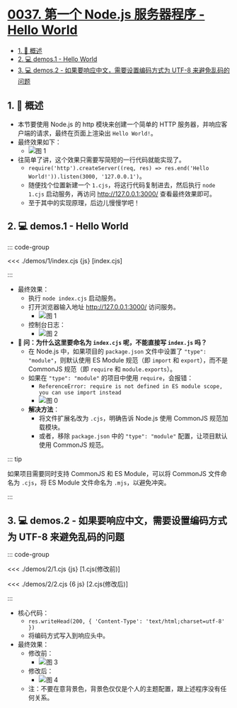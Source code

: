 # [0037. 第一个 Node.js 服务器程序 - Hello World](https://github.com/tnotesjs/TNotes.nodejs/tree/main/notes/0037.%20%E7%AC%AC%E4%B8%80%E4%B8%AA%20Node.js%20%E6%9C%8D%E5%8A%A1%E5%99%A8%E7%A8%8B%E5%BA%8F%20-%20Hello%20World)

<!-- region:toc -->

- [1. 📝 概述](#1--概述)
- [2. 💻 demos.1 - Hello World](#2--demos1---hello-world)
- [3. 💻 demos.2 - 如果要响应中文，需要设置编码方式为 UTF-8 来避免乱码的问题](#3--demos2---如果要响应中文需要设置编码方式为-utf-8-来避免乱码的问题)

<!-- endregion:toc -->

## 1. 📝 概述

- 本节要使用 Node.js 的 http 模块来创建一个简单的 HTTP 服务器，并响应客户端的请求，最终在页面上渲染出 `Hello World!`。
- 最终效果如下：
  - ![图 1](https://cdn.jsdelivr.net/gh/tnotesjs/imgs@main/2025-04-04-11-15-49.png)
- 往简单了讲，这个效果只需要写简短的一行代码就能实现了。
  - `require('http').createServer((req, res) => res.end('Hello World!')).listen(3000, '127.0.0.1')`。
  - 随便找个位置新建一个 `1.cjs`，将这行代码复制进去，然后执行 `node 1.cjs` 启动服务，再访问 http://127.0.0.1:3000/ 查看最终效果即可。
  - 至于其中的实现原理，后边儿慢慢学吧！

## 2. 💻 demos.1 - Hello World

::: code-group

<<< ./demos/1/index.cjs {js} [index.cjs]

:::

- 最终效果：
  - 执行 `node index.cjs` 启动服务。
  - 打开浏览器输入地址 http://127.0.0.1:3000/ 访问服务。
    - ![图 1](https://cdn.jsdelivr.net/gh/tnotesjs/imgs@main/2025-04-04-11-15-49.png)
  - 控制台日志：
    - ![图 2](https://cdn.jsdelivr.net/gh/tnotesjs/imgs@main/2025-04-04-11-16-35.png)
- **🤔 问：为什么这里要命名为 `index.cjs` 呢，不能直接写 `index.js` 吗？**
  - 在 Node.js 中，如果项目的 `package.json` 文件中设置了 `"type": "module"`，则默认使用 ES Module 规范（即 `import` 和 `export`），而不是 CommonJS 规范（即 `require` 和 `module.exports`）。
  - 如果在 `"type": "module"` 的项目中使用 `require`，会报错：
    - `ReferenceError: require is not defined in ES module scope, you can use import instead`
    - ![图 0](https://cdn.jsdelivr.net/gh/tnotesjs/imgs@main/2025-04-04-11-07-56.png)
  - **解决方法**：
    - 将文件扩展名改为 `.cjs`，明确告诉 Node.js 使用 CommonJS 规范加载模块。
    - 或者，移除 `package.json` 中的 `"type": "module"` 配置，让项目默认使用 CommonJS 规范。

::: tip

如果项目需要同时支持 CommonJS 和 ES Module，可以将 CommonJS 文件命名为 `.cjs`，将 ES Module 文件命名为 `.mjs`，以避免冲突。

:::

## 3. 💻 demos.2 - 如果要响应中文，需要设置编码方式为 UTF-8 来避免乱码的问题

::: code-group

<<< ./demos/2/1.cjs {js} [1.cjs(修改前)]

<<< ./demos/2/2.cjs {6 js} [2.cjs(修改后)]

:::

- 核心代码：
  - `res.writeHead(200, { 'Content-Type': 'text/html;charset=utf-8' })`
  - 将编码方式写入到响应头中。
- 最终效果：
  - 修改前：
    - ![图 3](https://cdn.jsdelivr.net/gh/tnotesjs/imgs@main/2025-04-04-11-19-19.png)
  - 修改后：
    - ![图 4](https://cdn.jsdelivr.net/gh/tnotesjs/imgs@main/2025-04-04-11-24-00.png)
  - 注：不要在意背景色，背景色仅仅是个人的主题配置，跟上述程序没有任何关系。
